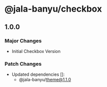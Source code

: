 # @jala-banyu/checkbox

## 1.0.0

### Major Changes

- Initial Checkbox Version

### Patch Changes

- Updated dependencies []:
  - @jala-banyu/theme@1.1.0
